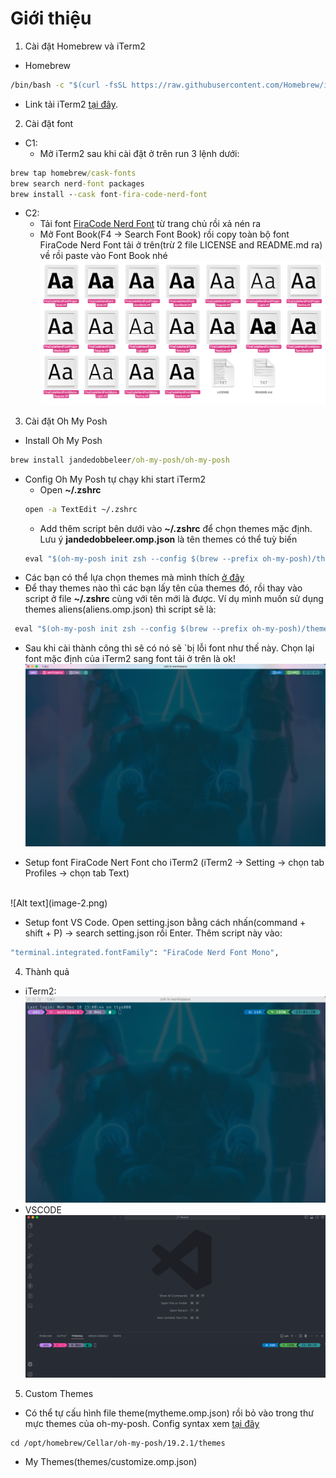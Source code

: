 # Giới thiệu

1. Cài đặt Homebrew và iTerm2 
- Homebrew
```cmd
/bin/bash -c "$(curl -fsSL https://raw.githubusercontent.com/Homebrew/install/HEAD/install.sh)"
```
- Link tải iTerm2 [tại đây](https://iterm2.com/). 
2. Cài đặt font
- C1:
    - Mở iTerm2 sau khi cài đặt ở trên run 3 lệnh dưới:
```cmd
brew tap homebrew/cask-fonts
brew search nerd-font packages
brew install --cask font-fira-code-nerd-font
```
- C2:
    - Tải font [FiraCode Nerd Font](https://www.nerdfonts.com/font-downloads) từ trang chủ rồi xả nén ra
    - Mở Font Book(F4 -> Search Font Book) rồi copy toàn bộ font FiraCode Nerd Font tải ở trên(trừ 2 file LICENSE and README.md ra) về rồi paste vào Font Book nhé
![Alt text](image.png)
3. Cài đặt Oh My Posh
- Install Oh My Posh
```cmd
brew install jandedobbeleer/oh-my-posh/oh-my-posh
```
- Config Oh My Posh tự chạy khi start iTerm2
    + Open **~/.zshrc**
    ```cmd
    open -a TextEdit ~/.zshrc
    ```
    + Add thêm script bên dưới vào **~/.zshrc** để chọn themes mặc định. Lưu ý **jandedobbeleer.omp.json** là tên themes có thể tuỳ biến
    ```cmd
    eval "$(oh-my-posh init zsh --config $(brew --prefix oh-my-posh)/themes/jandedobbeleer.omp.json)"
    ```
- Các bạn có thể lựa chọn themes mà mình thích [ở đây](https://ohmyposh.dev/docs/themes)
- Để thay themes nào thì các bạn lấy tên của themes đó, rồi thay vào script ở file  **~/.zshrc** cùng với tên mới là được. Ví dụ mình muốn sử dụng themes aliens(aliens.omp.json) thì script sẽ là:

```cmd
 eval "$(oh-my-posh init zsh --config $(brew --prefix oh-my-posh)/themes/aliens.omp.json)"
```

- Sau khi cài thành công thì sẽ có nó sẽ `bị lỗi font như thế này. Chọn lại font mặc định của iTerm2 sang font tải ở trên là ok!
![Alt text](image-1.png)

- Setup font FiraCode Nert Font cho iTerm2 (iTerm2 -> Setting -> chọn tab Profiles -> chọn tab Text)
<br/>
![Alt text](image-2.png)

- Setup font VS Code. Open setting.json bằng cách nhấn(command + shift + P) -> search setting.json rồi Enter. Thêm script này vào:

```cmd
"terminal.integrated.fontFamily": "FiraCode Nerd Font Mono",
```
4. Thành quả
- iTerm2:
![Alt text](image-3.png)
- VSCODE
![Alt text](image-4.png)

5. Custom Themes
- Có thể tự cấu hình file theme(mytheme.omp.json) rồi bỏ vào trong thư mực themes của oh-my-posh. Config syntax xem [tại đây](https://ohmyposh.dev/docs/configuration/general)
```
cd /opt/homebrew/Cellar/oh-my-posh/19.2.1/themes
```

- My Themes(themes/customize.omp.json)